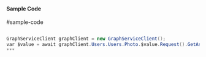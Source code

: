 #### Sample Code
#sample-code 

```C#

GraphServiceClient graphClient = new GraphServiceClient();
var $value = await graphClient.Users.Users.Photo.$value.Request().GetAsync();
*** 

```